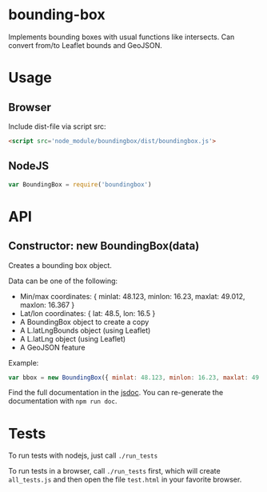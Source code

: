 # bounding-box
Implements bounding boxes with usual functions like intersects. Can convert from/to Leaflet bounds and GeoJSON.

# Usage
## Browser
Include dist-file via script src:
```html
<script src='node_module/boundingbox/dist/boundingbox.js'>
```

## NodeJS
```js
var BoundingBox = require('boundingbox')
```

# API
## Constructor: new BoundingBox(data)
Creates a bounding box object.

Data can be one of the following:
* Min/max coordinates: { minlat: 48.123, minlon: 16.23, maxlat: 49.012, maxlon: 16.367 }
* Lat/lon coordinates: { lat: 48.5, lon: 16.5 }
* A BoundingBox object to create a copy
* A L.latLngBounds object (using Leaflet)
* A L.latLng object (using Leaflet)
* A GeoJSON feature

Example:
```js
var bbox = new BoundingBox({ minlat: 48.123, minlon: 16.23, maxlat: 49.012, maxlon: 16.367 })
```

Find the full documentation in the [jsdoc](https://www.openstreetbrowser.org/docs/boundingbox/BoundingBox.html). You can re-generate the documentation with `npm run doc`.

# Tests
To run tests with nodejs, just call `./run_tests`

To run tests in a browser, call `./run_tests` first, which will create `all_tests.js` and then open the file `test.html` in your favorite browser.
